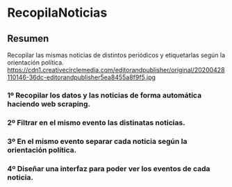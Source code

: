 # RecopilaNoticias
## Resumen
Recopilar las mismas noticias de distintos periódicos y etiquetarlas según la orientación política.
https://cdn1.creativecirclemedia.com/editorandpublisher/original/20200428110146-36dc-editorandpublisher5ea8455a8f9f5.jpg
### 1º Recopilar los datos y las noticias de forma automática haciendo web scraping.
### 2º Filtrar en el mismo evento las distinatas noticias.
### 3º En el mismo evento separar cada noticia según la orientación política.
### 4º Diseñar una interfaz para poder ver los eventos de cada noticia.
